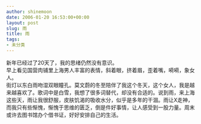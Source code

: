 ```yaml
---
author: shinemoon
date: 2006-01-20 16:53:00+00:00
layout: post
slug: 雨
title: 雨
tags:
- 未分类
---
```


新年已经过了20天了，我的思绪仍然没有意识。  
早上看见国营肉铺里上海男人丰富的表情，斜着眼，挤着眉，歪着嘴，嗬嗬，象女人。  
街灯以东白雨吻湿双眼瞳孔。莫文蔚的冬至陪伴了我这个冬天，这个女人，我是越来越喜欢了。歌词中是白雪，我想了很多词替代，却没有合适的。说到雨，来上海这些天，雨让我很舒服，皮肤饥渴的吸收水分，似乎是多年的干涸。雨让X走神，而我只有些惭愧，惭愧于思维的匮乏，倒是件好事情，让人感受到一股力量。周末或许去图书馆办个借书证，好好安排自己的生活。  

